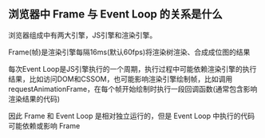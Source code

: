 

## 浏览器中 Frame 与 Event Loop 的关系是什么

浏览器组成中有两大引擎，JS引擎和渲染引擎。

Frame(帧)是渲染引擎每隔16ms(默认60fps)将渲染树渲染、合成成位图的结果

每次Event Loop是JS引擎执行的一个周期，执行过程中可能依赖渲染引擎的执行结果，比如访问DOM和CSSOM，也可能影响渲染引擎绘制帧，比如调用 requestAnimationFrame，在每个帧开始绘制时执行一段回调函数(通常包含影响渲染结果的代码)


因此 Frame 和 Event Loop 是相对独立运行的，但是 Event Loop 中执行的代码可能依赖或影响 Frame